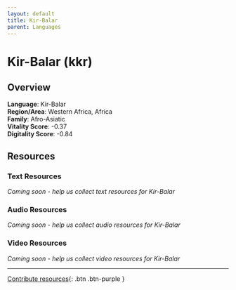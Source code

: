 ```yaml
---
layout: default
title: Kir-Balar
parent: Languages
---
```


# Kir-Balar (kkr)

## Overview

**Language**: Kir-Balar  
**Region/Area**: Western Africa, Africa  
**Family**: Afro-Asiatic  
**Vitality Score**: -0.37  
**Digitality Score**: -0.84  

## Resources

### Text Resources
*Coming soon - help us collect text resources for Kir-Balar*

### Audio Resources
*Coming soon - help us collect audio resources for Kir-Balar*

### Video Resources
*Coming soon - help us collect video resources for Kir-Balar*

---

[Contribute resources](https://fairtrain.github.io/){: .btn .btn-purple }
